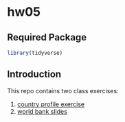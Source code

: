 # hw05


## Required Package 

```r
library(tidyverse)
```

## Introduction
This repo contains two class exercises:

1. [country profile exercise](country-profile.md)
1. [world bank slides](world_bank.html)